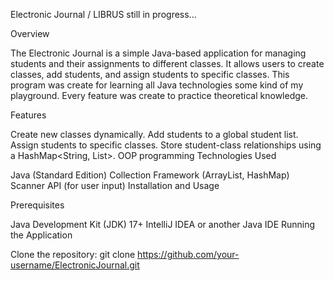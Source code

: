 Electronic Journal / LIBRUS still in progress...

Overview

The Electronic Journal is a simple Java-based application for managing students and their assignments to different classes. It allows users to create classes, add students, and assign students to specific classes. This program was create for learning all Java technologies some kind of my playground. Every feature was create to practice theoretical knowledge.

Features

Create new classes dynamically.
Add students to a global student list.
Assign students to specific classes.
Store student-class relationships using a HashMap<String, List<Student>>.
OOP programming
Technologies Used

Java (Standard Edition)
Collection Framework (ArrayList, HashMap)
Scanner API (for user input)
Installation and Usage

Prerequisites

Java Development Kit (JDK) 17+
IntelliJ IDEA or another Java IDE
Running the Application

Clone the repository:
git clone https://github.com/your-username/ElectronicJournal.git
